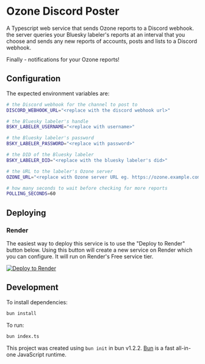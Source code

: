# Ozone Discord Poster

A Typescript web service that sends Ozone reports to a Discord webhook. the server queries your Bluesky labeler's reports at an interval that you choose and sends any new reports of accounts, posts and lists to a Discord webhook.

Finally - notifications for your Ozone reports!

## Configuration

The expected environment variables are:

```sh
# the Discord webhook for the channel to post to
DISCORD_WEBHOOK_URL="<replace with the discord webhook url>"

# the Bluesky labeler's handle
BSKY_LABELER_USERNAME="<replace with username>"

# the Bluesky labeler's password
BSKY_LABELER_PASSWORD="<replace with password>"

# the DID of the Bluesky labeler
BSKY_LABELER_DID="<replace with the bluesky labeler's did>"

# the URL to the labeler's Ozone server
OZONE_URL="<replace with Ozone server URL eg. https://ozone.example.com>"

# how many seconds to wait before checking for more reports 
POLLING_SECONDS=60
```

## Deploying

### Render

The easiest way to deploy this service is to use the "Deploy to Render" button below. Using this button will create a new service on Render which you can configure. It will run on Render's Free service tier.

<a href="https://render.com/deploy?repo=https://github.com/bikesky-social/ozone-discord-poster">
<img src="https://render.com/images/deploy-to-render-button.svg" alt="Deploy to Render" />
</a>

## Development

To install dependencies:

```bash
bun install
```

To run:

```bash
bun index.ts
```

This project was created using `bun init` in bun v1.2.2. [Bun](https://bun.sh) is a fast all-in-one JavaScript runtime.
